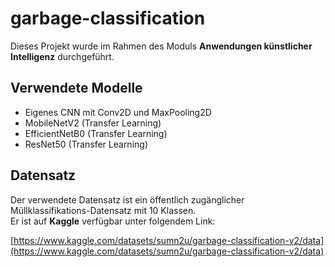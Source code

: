 # garbage-classification

Dieses Projekt wurde im Rahmen des Moduls **Anwendungen künstlicher Intelligenz** durchgeführt. 

## Verwendete Modelle

- Eigenes CNN mit Conv2D und MaxPooling2D
- MobileNetV2 (Transfer Learning)
- EfficientNetB0 (Transfer Learning)
- ResNet50 (Transfer Learning)
  
## Datensatz

Der verwendete Datensatz ist ein öffentlich zugänglicher Müllklassifikations-Datensatz mit 10 Klassen.  
Er ist auf **Kaggle** verfügbar unter folgendem Link:

[https://www.kaggle.com/datasets/sumn2u/garbage-classification-v2/data](https://www.kaggle.com/datasets/sumn2u/garbage-classification-v2/data)
